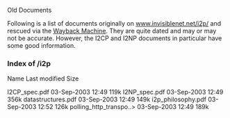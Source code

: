  Old Documents 

Following is a list of documents originally on www.invisiblenet.net/i2p/
and rescued via the [Wayback Machine](http://www.archive.org/). They are
quite dated and may or may not be accurate. However, the I2CP and I2NP
documents in particular have some good information.

### Index of /i2p

 Name Last modified Size

 I2CP_spec.pdf 03-Sep-2003 12:49 119k 
 I2NP_spec.pdf 03-Sep-2003 12:49 356k 
 datastructures.pdf 03-Sep-2003 12:49 149k 
 i2p_philosophy.pdf 03-Sep-2003 12:52 126k 
 polling_http_transpo..> 03-Sep-2003 12:49 189k 


